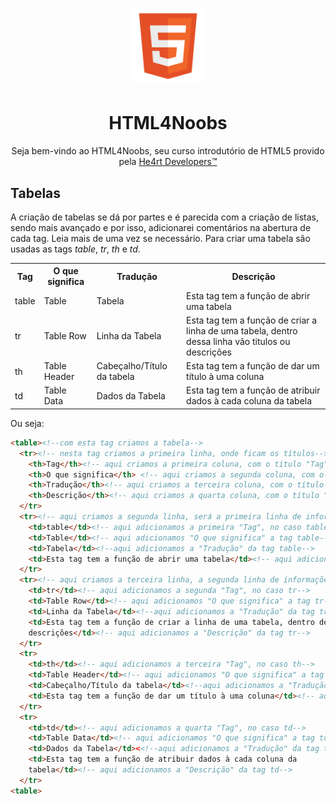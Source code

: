 <h1 align="center">
  <img src="/images//html.png" alt="HTML Logo" width="120px">
</h1>
<h1 align="center">HTML4Noobs</h1>
<p align="center">Seja bem-vindo ao HTML4Noobs, seu curso introdutório de HTML5 provido pela <a href="https://heartdevs.com/" 
target="_blank">He4rt Developers&trade;</a></p>

<h2>Tabelas</h2>
<p>A criação de tabelas se dá por partes e é parecida com a criação de listas, sendo mais avançado e por isso, adicionarei comentários 
na abertura de cada tag. Leia mais de uma vez se necessário. Para criar uma tabela são usadas as tags <em>table</em>, <em>tr</em>, 
<em>th</em> e <em>td</em>.</p>

<table>
  <tr>
    <th>Tag</th>
    <th>O que significa</th>
    <th>Tradução</th>
    <th>Descrição</th>
  </tr>
  <tr>
    <td>table</td>
    <td>Table</td>
    <td>Tabela</td>
    <td>Esta tag tem a função de abrir uma tabela</td>
  </tr>
  <tr>
    <td>tr</td>
    <td>Table Row</td>
    <td>Linha da Tabela</td>
    <td>Esta tag tem a função de criar a linha de uma tabela, dentro dessa linha vão titulos ou descrições</td>
  </tr>
  <tr>
    <td>th</td>
    <td>Table Header</td>
    <td>Cabeçalho/Título da tabela</td>
    <td>Esta tag tem a função de dar um título à uma coluna</td>
  </tr>
  <tr>
    <td>td</td>
    <td>Table Data</td>
    <td>Dados da Tabela</td>
    <td>Esta tag tem a função de atribuir dados à cada coluna da tabela</td>
  </tr>
<table>

<p>Ou seja:</p>

```html
<table><!--com esta tag criamos a tabela-->
  <tr><!-- nesta tag criamos a primeira linha, onde ficam os títulos-->
    <th>Tag</th><!-- aqui criamos a primeira coluna, com o título "Tag"-->
    <th>O que significa</th> <!-- aqui criamos a segunda coluna, com o título "O que significa"-->
    <th>Tradução</th><!-- aqui criamos a terceira coluna, com o título "Tradução"-->
    <th>Descrição</th><!-- aqui criamos a quarta coluna, com o título "Descrição"-->
  </tr>
  <tr><!-- aqui criamos a segunda linha, será a primeira linha de informações-->
    <td>table</td><!-- aqui adicionamos a primeira "Tag", no caso table-->
    <td>Table</td><!-- aqui adicionamos "O que significa" a tag table-->
    <td>Tabela</td><!--aqui adicionamos a "Tradução" da tag table--> 
    <td>Esta tag tem a função de abrir uma tabela</td><!-- aqui adicionamos a "Descrição" da tag table-->
  </tr>
  <tr><!-- aqui criamos a terceira linha, a segunda linha de informações-->
    <td>tr</td><!-- aqui adicionamos a segunda "Tag", no caso tr-->
    <td>Table Row</td><!-- aqui adicionamos "O que significa" a tag tr-->
    <td>Linha da Tabela</td><!--aqui adicionamos a "Tradução" da tag tr--> 
    <td>Esta tag tem a função de criar a linha de uma tabela, dentro dessa linha vão titulos ou 
    descrições</td><!-- aqui adicionamos a "Descrição" da tag tr-->
  </tr>
  <tr>
    <td>th</td><!-- aqui adicionamos a terceira "Tag", no caso th-->
    <td>Table Header</td><!-- aqui adicionamos "O que significa" a tag th-->
    <td>Cabeçalho/Título da tabela</td><!--aqui adicionamos a "Tradução" da tag tr--> 
    <td>Esta tag tem a função de dar um título à uma coluna</td><!-- aqui adicionamos a "Descrição" da tag td-->
  </tr>
  <tr>
    <td>td</td><!-- aqui adicionamos a quarta "Tag", no caso td-->
    <td>Table Data</td><!-- aqui adicionamos "O que significa" a tag td-->
    <td>Dados da Tabela</td><<!--aqui adicionamos a "Tradução" da tag tr--> 
    <td>Esta tag tem a função de atribuir dados à cada coluna da 
    tabela</td><!-- aqui adicionamos a "Descrição" da tag td-->
  </tr>
<table>
```
